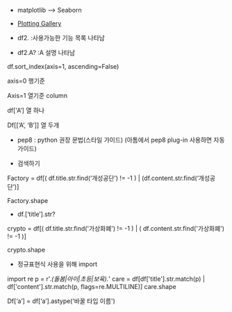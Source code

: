 + matplotlib --> Seaborn


+ [Plotting Gallery](https://plotnine.readthedocs.io/en/stable)


+ df2.<TAB>
:사용가능한 기능 목록 나타남

+ df2.A?
:A 설명 나타남


df.sort_index(axis=1, ascending=False)

axis=0 행기준

Axis=1 열기준 column


df['A’] 열 하나 

Df[[‘A’, ‘B’]] 열 두개




+ pep8 : python 권장 문법(스타일 가이드)
(아톰에서 pep8 plug-in 사용하면 자동 가이드)

+ 검색하기

Factory = df[( df.title.str.find(‘개성공단’) != -1 ) | (df.content.str.find(‘개성공단’)]

Factory.shape


+ df.[‘title’].str?


crypto = df[( df.title.str.find('가상화폐') != -1 ) | ( df.content.str.find('가상화폐') != -1  )]

crypto.shape

+ 정규표현식 사용을 위해 import

import re
p = r'.*(돌봄|아이|초등|보육).*'
care = df[df['title'].str.match(p) |
           df['content'].str.match(p, flags=re.MULTILINE)]
care.shape

Df[‘a’] = df[‘a’].astype(‘바꿀 타입 이름')

